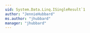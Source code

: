 ```yaml
---
uid: System.Data.Linq.ISingleResult`1
author: "JennieHubbard"
ms.author: "jhubbard"
manager: "jhubbard"
---
```

